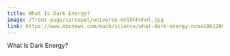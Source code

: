 ```yaml
---
title: What Is Dark Energy?
image: /front-page/carousel/universe-mnlhhhnhnl.jpg
link: https://www.nbcnews.com/mach/science/what-dark-energy-ncna1061206
---
```

What Is Dark Energy?